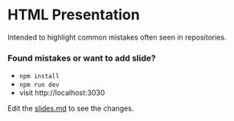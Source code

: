 # HTML Presentation

Intended to highlight common mistakes often seen in repositories.


### Found mistakes or want to add slide?

- `npm install`
- `npm run dev`
- visit http://localhost:3030

Edit the [slides.md](./slides.md) to see the changes.

